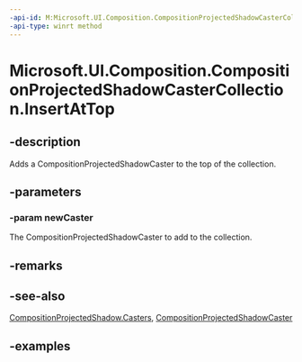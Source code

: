 ```yaml
---
-api-id: M:Microsoft.UI.Composition.CompositionProjectedShadowCasterCollection.InsertAtTop(Microsoft.UI.Composition.CompositionProjectedShadowCaster)
-api-type: winrt method
---
```


<!-- Method syntax.
public void CompositionProjectedShadowCasterCollection.InsertAtTop(CompositionProjectedShadowCaster newCaster)
-->

# Microsoft.UI.Composition.CompositionProjectedShadowCasterCollection.InsertAtTop

## -description

Adds a CompositionProjectedShadowCaster to the top of the collection.

## -parameters
### -param newCaster

The CompositionProjectedShadowCaster to add to the collection.

## -remarks

## -see-also

[CompositionProjectedShadow.Casters](compositionprojectedshadow_casters.md), [CompositionProjectedShadowCaster](compositionprojectedshadowcaster.md)

## -examples

